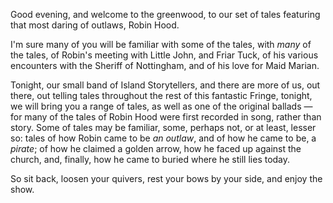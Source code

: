 Good evening, and welcome to the greenwood, to our set of tales featuring that most daring of outlaws, Robin Hood.

I'm sure many of you will be familiar with some of the tales, with *many* of the tales, of Robin's meeting with Little John, and Friar Tuck, of his various encounters with the Sheriff of Nottingham, and of his love for Maid Marian.

Tonight, our small band of Island Storytellers, and there are more of us, out there, out telling tales throughout the rest of this fantastic Fringe, tonight, we will bring you a range of tales, as well as one of the original ballads — for many of the tales of Robin Hood were first recorded in song, rather than story. Some of tales may be familiar, some, perhaps not, or at least, lesser so: tales of how Robin came to be *an outlaw*, and of how he came to be, a *pirate*; of how he claimed a golden arrow, how he faced up against the church, and, finally, how he came to buried where he still lies today.

So sit back, loosen your quivers, rest your bows by your side, and enjoy the show.